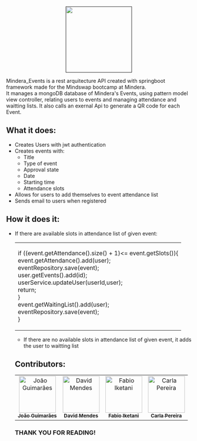 <p align="center">
  <a href=" ">
    <img src="https://i.imgur.com/DJo3D6r.png" height="180px">
  </a>
</p>

Mindera_Events is a rest arquitecture API created with springboot framework made for the Mindswap bootcamp at Mindera.<br>
It manages a mongoDB database of Mindera's Events, using pattern model view controller, relating users to events and managing attendance and waitting lists. It also calls an exernal Api to generate a QR code for each Event.


 ## What it does:
 - Creates Users with jwt authentication
 - Creates events with:
    - Title
    - Type of event
    - Approval state
    - Date
    - Starting time 
    - Attendance slots 
 - Allows for users to add themselves to event attendance list
 - Sends email to users when registered
<p></p>

 ## How it does it:
 - If there are available slots in attendance list of given event:
    <p><table><td>
  if ((event.getAttendance().size() + 1)<= event.getSlots()){<br>
            event.getAttendance().add(user);<br>
            eventRepository.save(event);<br>
            user.getEvents().add(id);<br>
            userService.updateUser(userId,user);<br>
            return;<br>
  }<br>
  event.getWaitingList().add(user);<br>
        eventRepository.save(event);<br>
  }</td></table>

- If there are no available slots in attendance list of given event, it adds the user to waitting list
  </p>

## Contributors:

<table>
  <tr>
    
  <td align="center"><a href="https://github.com/joaoguima24"><img src="https://avatars.githubusercontent.com/u/108727426?v=4" width="100px;" alt="João Guimarães"/><br /><sub><b>João Guimarães</b></sub></a><br /></td>
    
  <td align="center"><a href="https://github.com/Iamcogita"><img src="https://avatars.githubusercontent.com/u/99983918?v=4" width="100px;" alt="David Mendes"/><br /><sub><b>David Mendes</b></sub></a><br /></td>
    
  <td align="center"><a href="https://github.com/fabioiketani"><img src="https://avatars.githubusercontent.com/u/108727648?v=4" width="100px;" alt="Fabio Iketani"/><br /><sub><b>Fabio Iketani</b></sub></a><br /></td>
    
  <td align="center"><a href="https://github.com/Interetion"><img src="https://avatars.githubusercontent.com/u/104978602?v=4" width="100px;" alt="Carla Pereira"/><br /><sub><b>Carla Pereira</b></sub></a><br /></td>
    
  </tr>
</table>

<h3>THANK YOU FOR READING!</h3>
